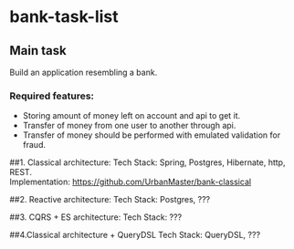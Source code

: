 # bank-task-list

## Main task
Build an application resembling a bank. 
### Required features:
- Storing amount of money left on account and api to get it.
- Transfer of money from one user to another through api.
- Transfer of money should be performed with emulated validation for fraud.


##1. Classical architecture:
Tech Stack: Spring, Postgres, Hibernate, http, REST.  
Implementation: https://github.com/UrbanMaster/bank-classical

##2. Reactive architecture:
Tech Stack: Postgres, ???

##3. CQRS + ES architecture:
Tech Stack: ???

##4.Classical architecture + QueryDSL
Tech Stack: QueryDSL, ???
